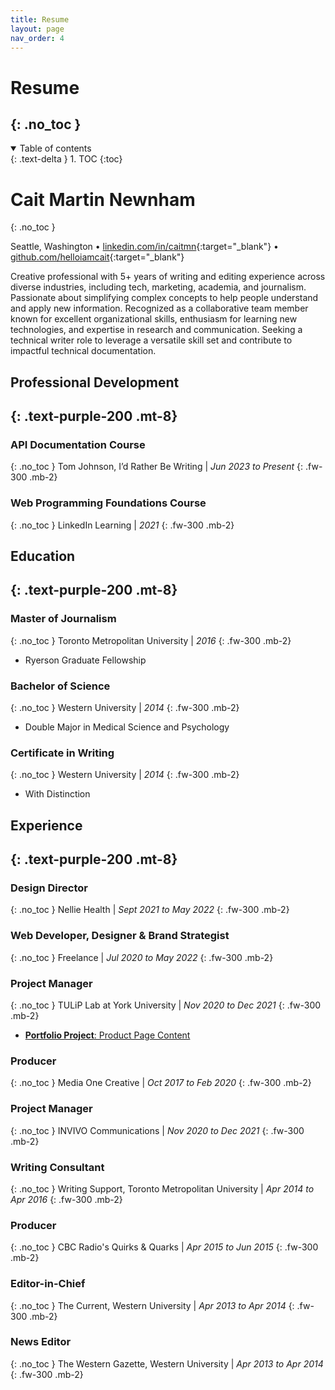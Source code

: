 ```yaml
---
title: Resume
layout: page
nav_order: 4
---
```


# Resume
{: .no_toc }
---

<details open markdown="block">
  <summary>
    Table of contents
  </summary>
  {: .text-delta }
1. TOC
{:toc}
</details>


# Cait Martin Newnham
{: .no_toc }

Seattle, Washington • [linkedin.com/in/caitmn](https://linkedin.com/in/caitmn){:target="_blank"} • [github.com/helloiamcait](https://lgithub.com/helloiamcait){:target="_blank"}

Creative professional with 5+ years of writing and editing experience across diverse industries, including tech, marketing, academia, and journalism. Passionate about simplifying complex concepts to help people understand and apply new information. Recognized as a collaborative team member known for excellent organizational skills, enthusiasm for learning new technologies, and expertise in research and communication. Seeking a technical writer role to leverage a versatile skill set and contribute to impactful technical documentation.


## Professional Development
{: .text-purple-200 .mt-8}
---
### API Documentation Course
{: .no_toc }
Tom Johnson, I’d Rather Be Writing | _Jun 2023 to Present_
{: .fw-300 .mb-2}

### Web Programming Foundations Course
{: .no_toc }
LinkedIn Learning | _2021_
{: .fw-300 .mb-2}


## Education
{: .text-purple-200 .mt-8}
---
### Master of Journalism
{: .no_toc }
Toronto Metropolitan University | _2016_
{: .fw-300 .mb-2}
- Ryerson Graduate Fellowship

### Bachelor of Science
{: .no_toc }
Western University | _2014_
{: .fw-300 .mb-2}
- Double Major in Medical Science and Psychology

### Certificate in Writing
{: .no_toc }
Western University | _2014_
{: .fw-300 .mb-2}
- With Distinction



## Experience
{: .text-purple-200 .mt-8}
---
### Design Director
{: .no_toc }
Nellie Health | _Sept 2021 to May 2022_
{: .fw-300 .mb-2}

### Web Developer, Designer & Brand Strategist
{: .no_toc }
Freelance | _Jul 2020 to May 2022_
{: .fw-300 .mb-2}

### Project Manager
{: .no_toc }
TULiP Lab at York University | _Nov 2020 to Dec 2021_
{: .fw-300 .mb-2}
- [**Portfolio Project**: Product Page Content](../portfolio/sample1)

### Producer
{: .no_toc }
Media One Creative | _Oct 2017 to Feb 2020_
{: .fw-300 .mb-2}

### Project Manager
{: .no_toc }
INVIVO Communications | _Nov 2020 to Dec 2021_
{: .fw-300 .mb-2}

### Writing Consultant
{: .no_toc }
Writing Support, Toronto Metropolitan University | _Apr 2014 to Apr 2016_
{: .fw-300 .mb-2}

### Producer
{: .no_toc }
CBC Radio's Quirks & Quarks | _Apr 2015 to Jun 2015_
{: .fw-300 .mb-2}

### Editor-in-Chief
{: .no_toc }
The Current, Western University | _Apr 2013 to Apr 2014_
{: .fw-300 .mb-2}

### News Editor
{: .no_toc }
The Western Gazette, Western University | _Apr 2013 to Apr 2014_
{: .fw-300 .mb-2}



